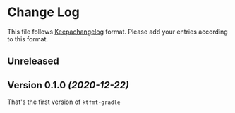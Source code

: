 # Change Log

This file follows [Keepachangelog](https://keepachangelog.com/) format.
Please add your entries according to this format.

## Unreleased

## Version 0.1.0 *(2020-12-22)*

That's the first version of `ktfmt-gradle`